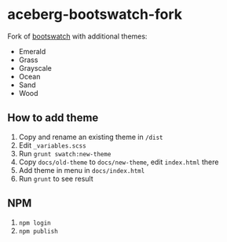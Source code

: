 # aceberg-bootswatch-fork


Fork of [bootswatch](https://github.com/thomaspark/bootswatch) with additional themes:
- Emerald
- Grass
- Grayscale
- Ocean
- Sand
- Wood

## How to add theme

1. Copy and rename an existing theme in `/dist`
2. Edit `_variables.scss`
3. Run `grunt swatch:new-theme`
4. Copy `docs/old-theme` to `docs/new-theme`, edit `index.html` there
5. Add theme in menu in `docs/index.html`
6. Run `grunt` to see result

## NPM

1. `npm login`
2. `npm publish`